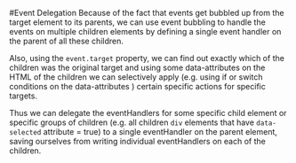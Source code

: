 #Event Delegation
Because of the fact that events get bubbled up from the target element to its parents, we can use event bubbling to handle the events on multiple children elements by defining a single event handler on the parent of all these children. 

 Also, using the `event.target` property, we can find out exactly which of the children was the original target and using some data-attributes on the HTML of the children we can selectively apply (e.g. using if or switch conditions on the data-attributes ) certain specific actions for specific targets.
 
   Thus we can delegate the eventHandlers for some specific child element or specific groups of children (e.g. all children `div` elements that have `data-selected` attribute = true) to a single eventHandler on the parent element, saving ourselves from writing individual eventHandlers on each of the children.
   
   